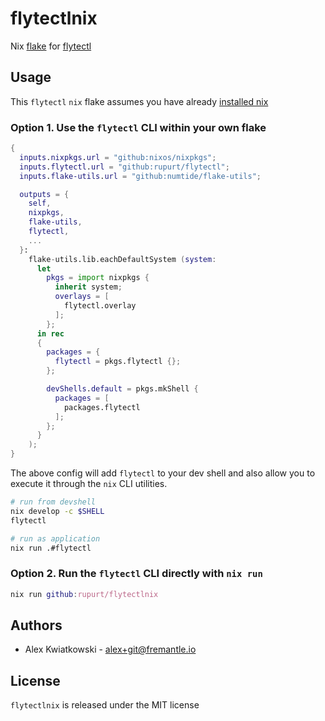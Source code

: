 # flytectlnix

Nix [flake](https://nixos.wiki/wiki/Flakes) for [flytectl](https://github.com/flyteorg/flytectl)

## Usage

This `flytectl` `nix` flake assumes you have already [installed nix](https://determinate.systems/posts/determinate-nix-installer)

### Option 1. Use the `flytectl` CLI within your own flake

```nix
{
  inputs.nixpkgs.url = "github:nixos/nixpkgs";
  inputs.flytectl.url = "github:rupurt/flytectl";
  inputs.flake-utils.url = "github:numtide/flake-utils";

  outputs = {
    self,
    nixpkgs,
    flake-utils,
    flytectl,
    ...
  }:
    flake-utils.lib.eachDefaultSystem (system:
      let
        pkgs = import nixpkgs {
          inherit system;
          overlays = [
            flytectl.overlay
          ];
        };
      in rec
      {
        packages = {
          flytectl = pkgs.flytectl {};
        };

        devShells.default = pkgs.mkShell {
          packages = [
            packages.flytectl
          ];
        };
      }
    );
}
```

The above config will add `flytectl` to your dev shell and also allow you to execute it
through the `nix` CLI utilities.

```sh
# run from devshell
nix develop -c $SHELL
flytectl
```

```sh
# run as application
nix run .#flytectl
```

### Option 2. Run the `flytectl` CLI directly with `nix run`

```nix
nix run github:rupurt/flytectlnix
```

## Authors

- Alex Kwiatkowski - alex+git@fremantle.io

## License

`flytectlnix` is released under the MIT license
